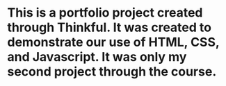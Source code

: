 # This is a portfolio project created through Thinkful. It was created to demonstrate our use of HTML, CSS, and Javascript. It was only my second project through the course.
